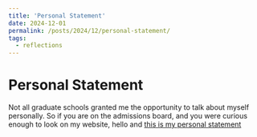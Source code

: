 ```yaml
---
title: 'Personal Statement'
date: 2024-12-01
permalink: /posts/2024/12/personal-statement/
tags:
  - reflections
---
```


Personal Statement
======
Not all graduate schools granted me the opportunity to talk about myself personally. 
So if you are on the admissions board, and you were curious enough to look on my website, hello and [this is my personal statement](http://cnmnzhang.github.io/files/CINDYZHANG_AIM_PS.pdf)
